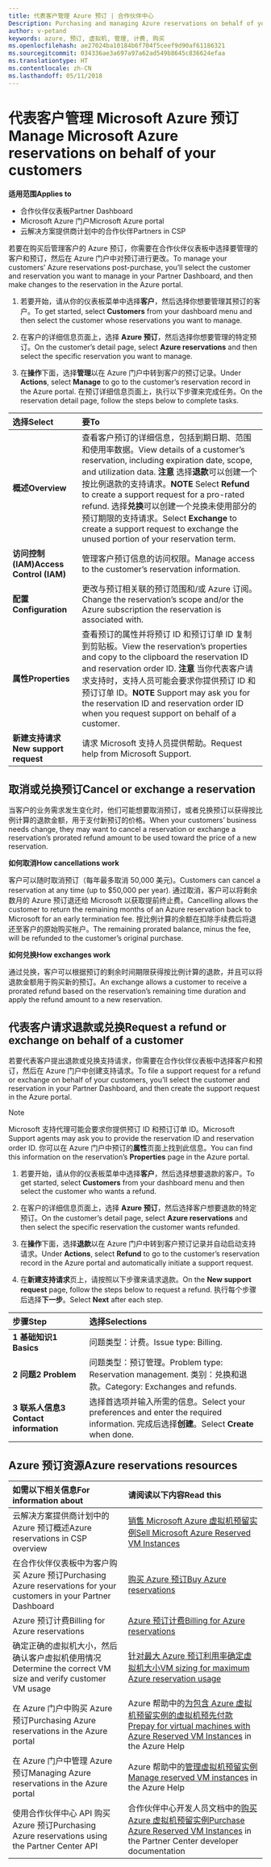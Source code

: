 ```yaml
---
title: 代表客户管理 Azure 预订 | 合作伙伴中心
Description: Purchasing and managing Azure reservations on behalf of your customers.
author: v-petand
keywords: azure, 预订, 虚拟机, 管理, 计费, 购买
ms.openlocfilehash: ae27024ba10184b6f704f5ceef9d90af61186321
ms.sourcegitcommit: 034336ae3a697a97a62ad549b8645c836624efaa
ms.translationtype: HT
ms.contentlocale: zh-CN
ms.lasthandoff: 05/11/2018
---
```

# <a name="manage-microsoft-azure-reservations-on-behalf-of-your-customers"></a><span data-ttu-id="c9cae-103">代表客户管理 Microsoft Azure 预订</span><span class="sxs-lookup"><span data-stu-id="c9cae-103">Manage Microsoft Azure reservations on behalf of your customers</span></span>

**<span data-ttu-id="c9cae-104">适用范围</span><span class="sxs-lookup"><span data-stu-id="c9cae-104">Applies to</span></span>**

-  <span data-ttu-id="c9cae-105">合作伙伴仪表板</span><span class="sxs-lookup"><span data-stu-id="c9cae-105">Partner Dashboard</span></span>
-  <span data-ttu-id="c9cae-106">Microsoft Azure 门户</span><span class="sxs-lookup"><span data-stu-id="c9cae-106">Microsoft Azure portal</span></span>
-  <span data-ttu-id="c9cae-107">云解决方案提供商计划中的合作伙伴</span><span class="sxs-lookup"><span data-stu-id="c9cae-107">Partners in CSP</span></span>

<span data-ttu-id="c9cae-108">若要在购买后管理客户的 Azure 预订，你需要在合作伙伴仪表板中选择要管理的客户和预订，然后在 Azure 门户中对预订进行更改。</span><span class="sxs-lookup"><span data-stu-id="c9cae-108">To manage your customers’ Azure reservations post-purchase, you’ll select the customer and reservation you want to manage in your Partner Dashboard, and then make changes to the reservation in the Azure portal.</span></span> 

1. <span data-ttu-id="c9cae-109">若要开始，请从你的仪表板菜单中选择**客户**，然后选择你想要管理其预订的客户。</span><span class="sxs-lookup"><span data-stu-id="c9cae-109">To get started, select **Customers** from your dashboard menu and then select the customer whose reservations you want to manage.</span></span> 

2. <span data-ttu-id="c9cae-110">在客户的详细信息页面上，选择 **Azure 预订**，然后选择你想要管理的特定预订。</span><span class="sxs-lookup"><span data-stu-id="c9cae-110">On the customer’s detail page, select **Azure reservations** and then select the specific reservation you want to manage.</span></span>  

3. <span data-ttu-id="c9cae-111">在**操作**下面，选择**管理**以在 Azure 门户中转到客户的预订记录。</span><span class="sxs-lookup"><span data-stu-id="c9cae-111">Under **Actions**, select **Manage** to go to the customer’s reservation record in the Azure portal.</span></span> <span data-ttu-id="c9cae-112">在预订详细信息页面上，执行以下步骤来完成任务。</span><span class="sxs-lookup"><span data-stu-id="c9cae-112">On the reservation detail page, follow the steps below to complete tasks.</span></span>  

|**<span data-ttu-id="c9cae-113">选择</span><span class="sxs-lookup"><span data-stu-id="c9cae-113">Select</span></span>**   |**<span data-ttu-id="c9cae-114">要</span><span class="sxs-lookup"><span data-stu-id="c9cae-114">To</span></span>**    |
|:-----------------------------|:-----------------|
|**<span data-ttu-id="c9cae-115">概述</span><span class="sxs-lookup"><span data-stu-id="c9cae-115">Overview</span></span>**   |<span data-ttu-id="c9cae-116">查看客户预订的详细信息，包括到期日期、范围和使用率数据。</span><span class="sxs-lookup"><span data-stu-id="c9cae-116">View details of a customer’s reservation, including expiration date, scope, and utilization data.</span></span> <span data-ttu-id="c9cae-117">**注意** 选择**退款**可以创建一个按比例退款的支持请求。</span><span class="sxs-lookup"><span data-stu-id="c9cae-117">**NOTE** Select **Refund** to create a support request for a pro-rated refund.</span></span> <span data-ttu-id="c9cae-118">选择**兑换**可以创建一个兑换未使用部分的预订期限的支持请求。</span><span class="sxs-lookup"><span data-stu-id="c9cae-118">Select **Exchange** to create a support request to exchange the unused portion of your reservation term.</span></span>  
|**<span data-ttu-id="c9cae-119">访问控制 (IAM)</span><span class="sxs-lookup"><span data-stu-id="c9cae-119">Access Control (IAM)</span></span>**   |<span data-ttu-id="c9cae-120">管理客户预订信息的访问权限。</span><span class="sxs-lookup"><span data-stu-id="c9cae-120">Manage access to the customer’s reservation information.</span></span>|
|**<span data-ttu-id="c9cae-121">配置</span><span class="sxs-lookup"><span data-stu-id="c9cae-121">Configuration</span></span>**   |<span data-ttu-id="c9cae-122">更改与预订相关联的预订范围和/或 Azure 订阅。</span><span class="sxs-lookup"><span data-stu-id="c9cae-122">Change the reservation’s scope and/or the Azure subscription the reservation is associated with.</span></span>    |
|**<span data-ttu-id="c9cae-123">属性</span><span class="sxs-lookup"><span data-stu-id="c9cae-123">Properties</span></span>**   |<span data-ttu-id="c9cae-124">查看预订的属性并将预订 ID 和预订订单 ID 复制到剪贴板。</span><span class="sxs-lookup"><span data-stu-id="c9cae-124">View the reservation’s properties and copy to the clipboard the reservation ID and reservation order ID.</span></span> <span data-ttu-id="c9cae-125">**注意** 当你代表客户请求支持时，支持人员可能会要求你提供预订 ID 和预订订单 ID。</span><span class="sxs-lookup"><span data-stu-id="c9cae-125">**NOTE** Support may ask you for the reservation ID and reservation order ID when you request support on behalf of a customer.</span></span>    |
|**<span data-ttu-id="c9cae-126">新建支持请求</span><span class="sxs-lookup"><span data-stu-id="c9cae-126">New support request</span></span>**    |<span data-ttu-id="c9cae-127">请求 Microsoft 支持人员提供帮助。</span><span class="sxs-lookup"><span data-stu-id="c9cae-127">Request help from Microsoft Support.</span></span>   |
 
## <a name="cancel-or-exchange-a-reservation"></a><span data-ttu-id="c9cae-128">取消或兑换预订</span><span class="sxs-lookup"><span data-stu-id="c9cae-128">Cancel or exchange a reservation</span></span> 
<span data-ttu-id="c9cae-129">当客户的业务需求发生变化时，他们可能想要取消预订，或者兑换预订以获得按比例计算的退款金额，用于支付新预订的价格。</span><span class="sxs-lookup"><span data-stu-id="c9cae-129">When your customers’ business needs change, they may want to cancel a reservation or exchange a reservation’s prorated refund amount to be used toward the price of a new reservation.</span></span> 

**<span data-ttu-id="c9cae-130">如何取消</span><span class="sxs-lookup"><span data-stu-id="c9cae-130">How cancellations work</span></span>**

<span data-ttu-id="c9cae-131">客户可以随时取消预订（每年最多取消 50,000 美元)。</span><span class="sxs-lookup"><span data-stu-id="c9cae-131">Customers can cancel a reservation at any time (up to $50,000 per year).</span></span> <span data-ttu-id="c9cae-132">通过取消，客户可以将剩余数月的 Azure 预订退还给 Microsoft 以获取提前终止费。</span><span class="sxs-lookup"><span data-stu-id="c9cae-132">Cancelling allows the customer to return the remaining months of an Azure reservation back to Microsoft for an early termination fee.</span></span> <span data-ttu-id="c9cae-133">按比例计算的余额在扣除手续费后将退还至客户的原始购买帐户。</span><span class="sxs-lookup"><span data-stu-id="c9cae-133">The remaining prorated balance, minus the fee, will be refunded to the customer’s original purchase.</span></span> 

**<span data-ttu-id="c9cae-134">如何兑换</span><span class="sxs-lookup"><span data-stu-id="c9cae-134">How exchanges work</span></span>** 

<span data-ttu-id="c9cae-135">通过兑换，客户可以根据预订的剩余时间期限获得按比例计算的退款，并且可以将退款金额用于购买新的预订。</span><span class="sxs-lookup"><span data-stu-id="c9cae-135">An exchange allows a customer to receive a prorated refund based on the reservation’s remaining time duration and apply the refund amount to a new reservation.</span></span>   

## <a name="request-a-refund-or-exchange-on-behalf-of-a-customer"></a><span data-ttu-id="c9cae-136">代表客户请求退款或兑换</span><span class="sxs-lookup"><span data-stu-id="c9cae-136">Request a refund or exchange on behalf of a customer</span></span> 

<span data-ttu-id="c9cae-137">若要代表客户提出退款或兑换支持请求，你需要在合作伙伴仪表板中选择客户和预订，然后在 Azure 门户中创建支持请求。</span><span class="sxs-lookup"><span data-stu-id="c9cae-137">To file a support request for a refund or exchange on behalf of your customers, you’ll select the customer and reservation in your Partner Dashboard, and then create the support request in the Azure portal.</span></span> 

>[!NOTE]
><span data-ttu-id="c9cae-138">Microsoft 支持代理可能会要求你提供预订 ID 和预订订单 ID。</span><span class="sxs-lookup"><span data-stu-id="c9cae-138">Microsoft Support agents may ask you to provide the reservation ID and reservation order ID.</span></span> <span data-ttu-id="c9cae-139">你可以在 Azure 门户中预订的**属性**页面上找到此信息。</span><span class="sxs-lookup"><span data-stu-id="c9cae-139">You can find this information on the reservation’s **Properties** page in the Azure portal.</span></span> 

1. <span data-ttu-id="c9cae-140">若要开始，请从你的仪表板菜单中选择**客户**，然后选择想要退款的客户。</span><span class="sxs-lookup"><span data-stu-id="c9cae-140">To get started, select **Customers** from your dashboard menu and then select the customer who wants a refund.</span></span> 

2. <span data-ttu-id="c9cae-141">在客户的详细信息页面上，选择 **Azure 预订**，然后选择客户想要退款的特定预订。</span><span class="sxs-lookup"><span data-stu-id="c9cae-141">On the customer’s detail page, select **Azure reservations** and then select the specific reservation the customer wants refunded.</span></span>  

3. <span data-ttu-id="c9cae-142">在**操作**下面，选择**退款**以在 Azure 门户中转到客户预订记录并自动启动支持请求。</span><span class="sxs-lookup"><span data-stu-id="c9cae-142">Under **Actions**, select **Refund** to go to the customer’s reservation record in the Azure portal and automatically initiate a support request.</span></span>  

4. <span data-ttu-id="c9cae-143">在**新建支持请求**页上，请按照以下步骤来请求退款。</span><span class="sxs-lookup"><span data-stu-id="c9cae-143">On the **New support request** page, follow the steps below to request a refund.</span></span> <span data-ttu-id="c9cae-144">执行每个步骤后选择**下一步**。</span><span class="sxs-lookup"><span data-stu-id="c9cae-144">Select **Next** after each step.</span></span> 

|**<span data-ttu-id="c9cae-145">步骤</span><span class="sxs-lookup"><span data-stu-id="c9cae-145">Step</span></span>**   |**<span data-ttu-id="c9cae-146">选择</span><span class="sxs-lookup"><span data-stu-id="c9cae-146">Selections</span></span>**    |
|:-----------------------------|:-----------------|
|**<span data-ttu-id="c9cae-147">1 基础知识</span><span class="sxs-lookup"><span data-stu-id="c9cae-147">1 Basics</span></span>**   |<span data-ttu-id="c9cae-148">问题类型：计费。</span><span class="sxs-lookup"><span data-stu-id="c9cae-148">Issue type: Billing.</span></span>  |
|**<span data-ttu-id="c9cae-149">2 问题</span><span class="sxs-lookup"><span data-stu-id="c9cae-149">2 Problem</span></span>**   |<span data-ttu-id="c9cae-150">问题类型：预订管理。</span><span class="sxs-lookup"><span data-stu-id="c9cae-150">Problem type: Reservation management.</span></span> <span data-ttu-id="c9cae-151">类别：兑换和退款。</span><span class="sxs-lookup"><span data-stu-id="c9cae-151">Category: Exchanges and refunds.</span></span> |
|**<span data-ttu-id="c9cae-152">3 联系人信息</span><span class="sxs-lookup"><span data-stu-id="c9cae-152">3 Contact information</span></span>**   |<span data-ttu-id="c9cae-153">选择首选项并输入所需的信息。</span><span class="sxs-lookup"><span data-stu-id="c9cae-153">Select your preferences and enter the required information.</span></span> <span data-ttu-id="c9cae-154">完成后选择**创建**。</span><span class="sxs-lookup"><span data-stu-id="c9cae-154">Select **Create** when done.</span></span>   |

## <a name="azure-reservations-resources"></a><span data-ttu-id="c9cae-155">Azure 预订资源</span><span class="sxs-lookup"><span data-stu-id="c9cae-155">Azure reservations resources</span></span>
|**<span data-ttu-id="c9cae-156">如需以下相关信息</span><span class="sxs-lookup"><span data-stu-id="c9cae-156">For information about</span></span>**   |**<span data-ttu-id="c9cae-157">请阅读以下内容</span><span class="sxs-lookup"><span data-stu-id="c9cae-157">Read this</span></span>**    |
|:-----------------------------|:-----------------|
|<span data-ttu-id="c9cae-158">云解决方案提供商计划中的 Azure 预订概述</span><span class="sxs-lookup"><span data-stu-id="c9cae-158">Azure reservations in CSP overview</span></span>  | [<span data-ttu-id="c9cae-159">销售 Microsoft Azure 虚拟机预留实例</span><span class="sxs-lookup"><span data-stu-id="c9cae-159">Sell Microsoft Azure Reserved VM Instances</span></span>](azure-reservations.md) |
|<span data-ttu-id="c9cae-160">在合作伙伴仪表板中为客户购买 Azure 预订</span><span class="sxs-lookup"><span data-stu-id="c9cae-160">Purchasing Azure reservations for your customers in your Partner Dashboard</span></span>   |[<span data-ttu-id="c9cae-161">购买 Azure 预订</span><span class="sxs-lookup"><span data-stu-id="c9cae-161">Buy Azure reservations</span></span>](azure-reservations-buying.md) |
|<span data-ttu-id="c9cae-162">Azure 预订计费</span><span class="sxs-lookup"><span data-stu-id="c9cae-162">Billing for Azure reservations</span></span>   |[<span data-ttu-id="c9cae-163">Azure 预订计费</span><span class="sxs-lookup"><span data-stu-id="c9cae-163">Billing for Azure reservations</span></span>](azure-reservations-billing.md)   |
|<span data-ttu-id="c9cae-164">确定正确的虚拟机大小，然后确认客户虚拟机使用情况</span><span class="sxs-lookup"><span data-stu-id="c9cae-164">Determine the correct VM size and verify customer VM usage</span></span>   |[<span data-ttu-id="c9cae-165">针对最大 Azure 预订利用率确定虚拟机大小</span><span class="sxs-lookup"><span data-stu-id="c9cae-165">VM sizing for maximum Azure reservation usage</span></span>](azure-usage.md)   |
|<span data-ttu-id="c9cae-166">在 Azure 门户中购买 Azure 预订</span><span class="sxs-lookup"><span data-stu-id="c9cae-166">Purchasing Azure reservations in the Azure portal</span></span> | <span data-ttu-id="c9cae-167">Azure 帮助中的[为包含 Azure 虚拟机预留实例的虚拟机预先付款](https://docs.microsoft.com/azure/virtual-machines/windows/prepay-reserved-vm-instances)</span><span class="sxs-lookup"><span data-stu-id="c9cae-167">[Prepay for virtual machines with Azure Reserved VM Instances](https://docs.microsoft.com/azure/virtual-machines/windows/prepay-reserved-vm-instances) in the Azure Help</span></span> |
|<span data-ttu-id="c9cae-168">在 Azure 门户中管理 Azure 预订</span><span class="sxs-lookup"><span data-stu-id="c9cae-168">Managing Azure reservations in the Azure portal</span></span>   |<span data-ttu-id="c9cae-169">Azure 帮助中的[管理虚拟机预留实例](https://docs.microsoft.com/azure/billing/billing-manage-reserved-vm-instance)</span><span class="sxs-lookup"><span data-stu-id="c9cae-169">[Manage reserved VM instances](https://docs.microsoft.com/azure/billing/billing-manage-reserved-vm-instance) in the Azure Help</span></span>  |
|<span data-ttu-id="c9cae-170">使用合作伙伴中心 API 购买 Azure 预订</span><span class="sxs-lookup"><span data-stu-id="c9cae-170">Purchasing Azure reservations using the Partner Center API</span></span> | <span data-ttu-id="c9cae-171">合作伙伴中心开发人员文档中的[购买 Azure 虚拟机预留实例](https://docs.microsoft.com/partner-center/develop/purchase-azure-reserved-vm-instances)</span><span class="sxs-lookup"><span data-stu-id="c9cae-171">[Purchase Azure Reserved VM Instances](https://docs.microsoft.com/partner-center/develop/purchase-azure-reserved-vm-instances) in the Partner Center developer documentation</span></span>

